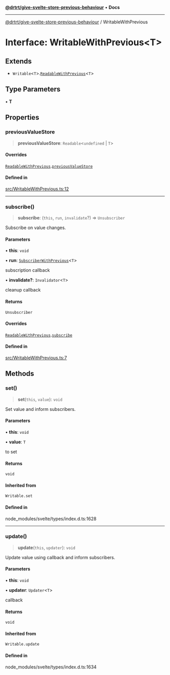[**@drtrt/give-svelte-store-previous-behaviour**](../README.md) • **Docs**

***

[@drtrt/give-svelte-store-previous-behaviour](../README.md) / WritableWithPrevious

# Interface: WritableWithPrevious\<T\>

## Extends

- `Writable`\<`T`\>.[`ReadableWithPrevious`](ReadableWithPrevious.md)\<`T`\>

## Type Parameters

• **T**

## Properties

### previousValueStore

> **previousValueStore**: `Readable`\<`undefined` \| `T`\>

#### Overrides

[`ReadableWithPrevious`](ReadableWithPrevious.md).[`previousValueStore`](ReadableWithPrevious.md#previousvaluestore)

#### Defined in

[src/WritableWithPrevious.ts:12](https://github.com/drtrt-org/give-svelte-store-previous-behaviour/blob/ba934e342f7ffcd038fc087ff66024dd780ae430/src/WritableWithPrevious.ts#L12)

***

### subscribe()

> **subscribe**: (`this`, `run`, `invalidate`?) => `Unsubscriber`

Subscribe on value changes.

#### Parameters

• **this**: `void`

• **run**: [`SubscriberWithPrevious`](../type-aliases/SubscriberWithPrevious.md)\<`T`\>

subscription callback

• **invalidate?**: `Invalidator`\<`T`\>

cleanup callback

#### Returns

`Unsubscriber`

#### Overrides

[`ReadableWithPrevious`](ReadableWithPrevious.md).[`subscribe`](ReadableWithPrevious.md#subscribe)

#### Defined in

[src/WritableWithPrevious.ts:7](https://github.com/drtrt-org/give-svelte-store-previous-behaviour/blob/ba934e342f7ffcd038fc087ff66024dd780ae430/src/WritableWithPrevious.ts#L7)

## Methods

### set()

> **set**(`this`, `value`): `void`

Set value and inform subscribers.

#### Parameters

• **this**: `void`

• **value**: `T`

to set

#### Returns

`void`

#### Inherited from

`Writable.set`

#### Defined in

node\_modules/svelte/types/index.d.ts:1628

***

### update()

> **update**(`this`, `updater`): `void`

Update value using callback and inform subscribers.

#### Parameters

• **this**: `void`

• **updater**: `Updater`\<`T`\>

callback

#### Returns

`void`

#### Inherited from

`Writable.update`

#### Defined in

node\_modules/svelte/types/index.d.ts:1634
